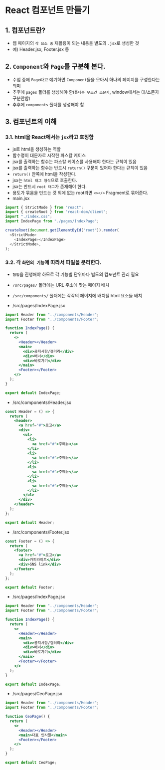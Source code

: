 # React 컴포넌트 만들기

## 1. 컴포넌트란?

- 웹 페이지의 `각 요소 중` 재활용이 되는 내용을 별도의 `.jsx`로 생성한 것
- 예) Header.jsx, Footer.jsx 등

## 2. `Component`와 `Page`를 구분해 본다.

- 수업 중에 `Page`라고 얘기하면 `Component`들을 모아서 하나의 페이지를 구성한다는 의미
- 추후에 `pages` 폴더를 생성해야 함(`폴더는 무조건 소문자`, window에서는 대/소문자 구분안함)
- 추후에 `components` 폴더를 생성해야 함

## 3. 컴포넌트의 이해

### 3.1. html을 React에서는 `jsx`라고 호칭함

- js로 html을 생성하는 역할
- 함수명이 대문자로 시작한 파스칼 케이스
- jsx를 출력하는 함수는 파스칼 케이스를 사용해야 한다는 규칙이 있음
- jsx를 출력하는 함수는 반드시 `return()` 구문이 있어야 한다는 규칙이 있음
- `return()` 안쪽에 html을 작성한다.
- jsx는 `html 태그 형식`으로 호출한다.
- jsx는 반드시 `root 태그`가 존재해야 한다.
- 용도가 묶음을 만드는 것 외에 없는 root라면 `<></>` Fragment로 묶어준다.
- main.jsx

```js
import { StrictMode } from "react";
import { createRoot } from "react-dom/client";
import "./index.css";
import IndexPage from "./pages/IndexPage";

createRoot(document.getElementById("root")).render(
  <StrictMode>
    <IndexPage></IndexPage>
  </StrictMode>,
);
```

### 3.2. 각 `화면의 기능`에 따라서 파일을 분리한다.

- `협업`을 진행해야 하므로 각 기능별 단위마다 별도의 컴포넌트 관리 필요
- `/src/pages/` 폴더에는 URL 주소에 맞는 페이지 배치
- `/src/components/` 폴더에는 각각의 페이지에 배치될 html 요소들 배치

- /src/pages/IndexPage.jsx

```jsx
import Header from "../components/Header";
import Footer from "../components/Footer";

function IndexPage() {
  return (
    <>
      <Header></Header>
      <main>
        <div>공지사항/갤러리</div>
        <div>배너</div>
        <div>바로가기</div>
      </main>
      <Footer></Footer>
    </>
  );
}

export default IndexPage;
```

- /src/components/Header.jsx

```jsx
const Header = () => {
  return (
    <header>
      <a href="#">로고</a>
      <div>
        <ul>
          <li>
            <a href="#">주메뉴</a>
          </li>
          <li>
            <a href="#">주메뉴</a>
          </li>
          <li>
            <a href="#">주메뉴</a>
          </li>
          <li>
            <a href="#">주메뉴</a>
          </li>
        </ul>
      </div>
    </header>
  );
};

export default Header;
```

- /src/components/Footer.jsx

```jsx
const Footer = () => {
  return (
    <footer>
      <a href="#">로고</a>
      <div>카피라이트</div>
      <div>SNS link</div>
    </footer>
  );
};

export default Footer;
```

- /src/pages/IndexPage.jsx

```jsx
import Header from "../components/Header";
import Footer from "../components/Footer";

function IndexPage() {
  return (
    <>
      <Header></Header>
      <main>
        <div>공지사항/갤러리</div>
        <div>배너</div>
        <div>바로가기</div>
      </main>
      <Footer></Footer>
    </>
  );
}

export default IndexPage;
```

- /src/pages/CeoPage.jsx

```jsx
import Header from "../components/Header";
import Footer from "../components/Footer";

function CeoPage() {
  return (
    <>
      <Header></Header>
      <main>대표 인사말</main>
      <Footer></Footer>
    </>
  );
}

export default CeoPage;
```
